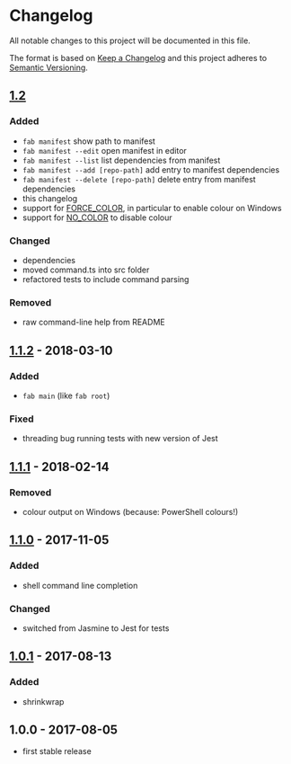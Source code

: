 # Changelog

All notable changes to this project will be documented in this file.

The format is based on [Keep a Changelog](http://keepachangelog.com/en/1.0.0/)
and this project adheres to [Semantic Versioning](http://semver.org/spec/v2.0.0.html).

## [1.2]

### Added

- `fab manifest` show path to manifest
- `fab manifest --edit` open manifest in editor
- `fab manifest --list` list dependencies from manifest
- `fab manifest --add [repo-path]` add entry to manifest dependencies
- `fab manifest --delete [repo-path]` delete entry from manifest dependencies
- this changelog
- support for [FORCE_COLOR](https://www.npmjs.com/package/chalk#chalksupportscolor), in particular to enable colour on Windows
- support for [NO_COLOR](http://no-color.org) to disable colour

### Changed

- dependencies
- moved command.ts into src folder
- refactored tests to include command parsing

### Removed

- raw command-line help from README

## [1.1.2] - 2018-03-10

### Added

- `fab main` (like `fab root`)

### Fixed

- threading bug running tests with new version of Jest

## [1.1.1] - 2018-02-14

### Removed

- colour output on Windows (because: PowerShell colours!)

## [1.1.0] - 2017-11-05

### Added

- shell command line completion

### Changed

- switched from Jasmine to Jest for tests

## [1.0.1] - 2017-08-13

### Added

- shrinkwrap

## 1.0.0 - 2017-08-05

- first stable release

[Unreleased]: https://github.com/JohnRGee/forest-arborist/compare/master...develop
[1.2]: https://github.com/JohnRGee/forest-arborist/compare/v1.1.2...v1.2
[1.1.2]: https://github.com/JohnRGee/forest-arborist/compare/1.1.1...v1.1.2
[1.1.1]: https://github.com/JohnRGee/forest-arborist/compare/v1.1.0...1.1.1
[1.1.0]: https://github.com/JohnRGee/forest-arborist/compare/v1.0.1...v1.1.0
[1.0.1]: https://github.com/JohnRGee/forest-arborist/compare/v1.0.0...v1.0.1
